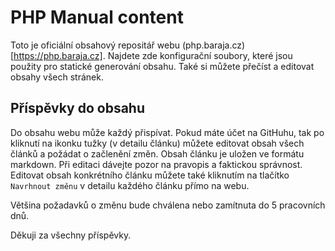 PHP Manual content
==================

Toto je oficiální obsahový repositář webu (php.baraja.cz)[https://php.baraja.cz]. Najdete zde konfigurační soubory, které jsou použity pro statické generování obsahu. Také si můžete přečíst a editovat obsahy všech stránek.

Příspěvky do obsahu
-------------------

Do obsahu webu může každý přispívat. Pokud máte účet na GitHuhu, tak po kliknutí na ikonku tužky (v detailu článku) můžete editovat obsah všech článků a požádat o začlenění změn. Obsah článku je uložen ve formátu markdown. Při editaci dávejte pozor na pravopis a faktickou správnost. Editovat obsah konkrétního článku můžete také kliknutím na tlačítko `Navrhnout změnu` v detailu každého článku přímo na webu.

Většina požadavků o změnu bude chválena nebo zamítnuta do 5 pracovních dnů.

Děkuji za všechny příspěvky.
